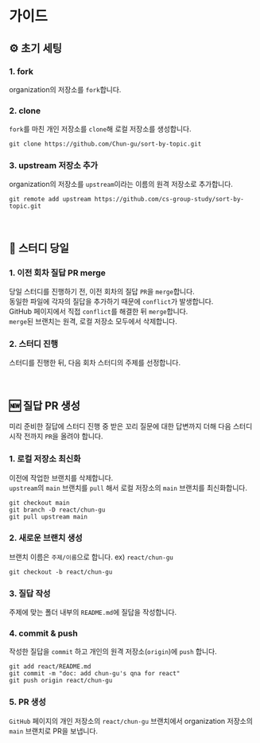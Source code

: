 # 가이드

## ⚙️ 초기 세팅

### 1. fork

organization의 저장소를 `fork`합니다.

### 2. clone

`fork`를 마친 개인 저장소를 `clone`해 로컬 저장소를 생성합니다.

```shell
git clone https://github.com/Chun-gu/sort-by-topic.git
```

### 3. upstream 저장소 추가

organization의 저장소를 `upstream`이라는 이름의 원격 저장소로 추가합니다.

```shell
git remote add upstream https://github.com/cs-group-study/sort-by-topic.git
```

<br/>

## 📌 스터디 당일

### 1. 이전 회차 질답 PR merge

당일 스터디를 진행하기 전, 이전 회차의 질답 `PR`을 `merge`합니다.  
동일한 파일에 각자의 질답을 추가하기 때문에 `conflict`가 발생합니다.  
GitHub 페이지에서 직접 `conflict`를 해결한 뒤 `merge`합니다.  
`merge`된 브랜치는 원격, 로컬 저장소 모두에서 삭제합니다.

### 2. 스터디 진행

스터디를 진행한 뒤, 다음 회차 스터디의 주제를 선정합니다.

<br/>

## 🆕 질답 PR 생성

미리 준비한 질답에 스터디 진행 중 받은 꼬리 질문에 대한 답변까지 더해 다음 스터디 시작 전까지 `PR`을 올려야 합니다.

### 1. 로컬 저장소 최신화

이전에 작업한 브랜치를 삭제합니다.  
`upstream`의 `main` 브랜치를 `pull` 해서 로컬 저장소의 `main` 브랜치를 최신화합니다.

```shell
git checkout main
git branch -D react/chun-gu
git pull upstream main
```

### 2. 새로운 브랜치 생성

브랜치 이름은 `주제/이름`으로 합니다. ex) `react/chun-gu`

```shell
git checkout -b react/chun-gu
```

### 3. 질답 작성

주제에 맞는 폴더 내부의 `README.md`에 질답을 작성합니다.

### 4. commit & push

작성한 질답을 `commit` 하고 개인의 원격 저장소(`origin`)에 `push` 합니다.

```shell
git add react/README.md
git commit -m "doc: add chun-gu's qna for react"
git push origin react/chun-gu
```

### 5. PR 생성

`GitHub` 페이지의 개인 저장소의 `react/chun-gu` 브랜치에서 organization 저장소의 `main` 브랜치로 PR을 보냅니다.
